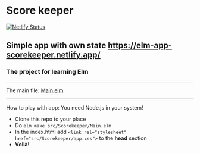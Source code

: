 # Score keeper 
[![Netlify Status](https://api.netlify.com/api/v1/badges/d01c44e1-84b2-4b0a-bf97-a6b43390e8d8/deploy-status)](https://app.netlify.com/sites/elm-app-scorekeeper/deploys)
## Simple app with own state https://elm-app-scorekeeper.netlify.app/
### The project for learning Elm

---

The main file: [Main.elm](https://github.com/deniolp/elm-scorekeeper/blob/main/src/Scorekeeper/Main.elm)

---

How to play with app:
  You need Node.js in your system!
  
  
* Clone this repo to your place
* Do `elm make src/Scorekeeper/Main.elm`
* In the index.html add `<link rel="stylesheet" href="src/Scorekeeper/app.css">` to the **head** section
* **Voilà!**
